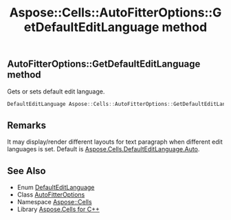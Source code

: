 ﻿---
title: Aspose::Cells::AutoFitterOptions::GetDefaultEditLanguage method
linktitle: GetDefaultEditLanguage
second_title: Aspose.Cells for C++ API Reference
description: 'Aspose::Cells::AutoFitterOptions::GetDefaultEditLanguage method. Gets or sets default edit language in C++.'
type: docs
weight: 600
url: /cpp/aspose.cells/autofitteroptions/getdefaulteditlanguage/
---
## AutoFitterOptions::GetDefaultEditLanguage method


Gets or sets default edit language.

```cpp
DefaultEditLanguage Aspose::Cells::AutoFitterOptions::GetDefaultEditLanguage()
```

## Remarks


It may display/render different layouts for text paragraph when different edit languages is set. Default is [Aspose.Cells.DefaultEditLanguage.Auto](../../defaulteditlanguage/). 
## See Also

* Enum [DefaultEditLanguage](../../defaulteditlanguage/)
* Class [AutoFitterOptions](../)
* Namespace [Aspose::Cells](../../)
* Library [Aspose.Cells for C++](../../../)
